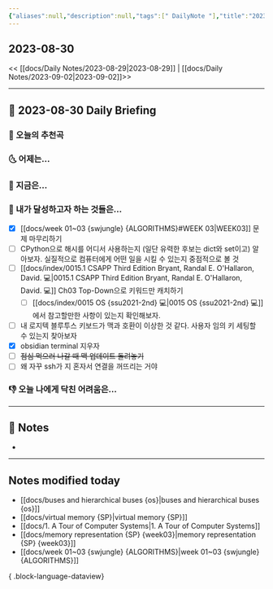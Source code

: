 ```yaml
---
{"aliases":null,"description":null,"tags":[" DailyNote "],"title":"2023-08-30","created":"2023-08-30T10:26:43","updated":"2023-09-03T00:49:02","dg-publish":true,"permalink":"/docs/Daily Notes/2023-08-30/","dgPassFrontmatter":true}
---
```



## 2023-08-30

<< [[docs/Daily Notes/2023-08-29\|2023-08-29]] | [[docs/Daily Notes/2023-09-02\|2023-09-02]]>>

---

## 📅 2023-08-30 Daily Briefing

### 🎵 오늘의 추천곡

### 🌜 어제는...

### 🙌 지금은...

### 🚀 내가 달성하고자 하는 것들은...

- [x] [[docs/week 01~03 {swjungle} {ALGORITHMS}#WEEK 03\|WEEK03]] 문제 마무리하기
- [ ] CPython으로 해시를 어디서 사용하는지 (일단 유력한 후보는 dict와 set이고) 알아보자. 실질적으로 컴퓨터에게 어떤 일을 시킬 수 있는지 중점적으로 볼 것
- [ ] [[docs/index/0015.1 CSAPP Third Edition Bryant, Randal E. O'Hallaron, David. 💻\|0015.1 CSAPP Third Edition Bryant, Randal E. O'Hallaron, David. 💻]] Ch03 Top-Down으로 키워드만 캐치하기
	- [ ] [[docs/index/0015 OS {ssu2021-2nd} 💻\|0015 OS {ssu2021-2nd} 💻]] 에서 참고할만한 사항이 있는지 확인해보자.
- [ ] 내 로지텍 블루투스 키보드가 맥과 호환이 이상한 것 같다. 사용자 임의 키 세팅할 수 있는지 찾아보자
- [x] obsidian terminal 지우자
- [ ] ~~점심 먹으러 나갈 때 맥 업데이트 돌려놓기~~
- [ ] 왜 자꾸 ssh가 지 혼자서 연결을 꺼뜨리는 거야

### 👎 오늘 나에게 닥친 어려움은...

---

## 📝 Notes

- 

---

## Notes modified today

- [[docs/buses and hierarchical buses {os}\|buses and hierarchical buses {os}]]
- [[docs/virtual memory {SP}\|virtual memory {SP}]]
- [[docs/1. A Tour of Computer Systems\|1. A Tour of Computer Systems]]
- [[docs/memory representation {SP} {week03}\|memory representation {SP} {week03}]]
- [[docs/week 01~03 {swjungle} {ALGORITHMS}\|week 01~03 {swjungle} {ALGORITHMS}]]

{ .block-language-dataview}
